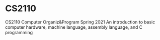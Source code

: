 # CS2110
CS2110 Computer Organiz&amp;Program Spring 2021
An introduction to basic computer hardware, machine language, assembly language, and C programming
